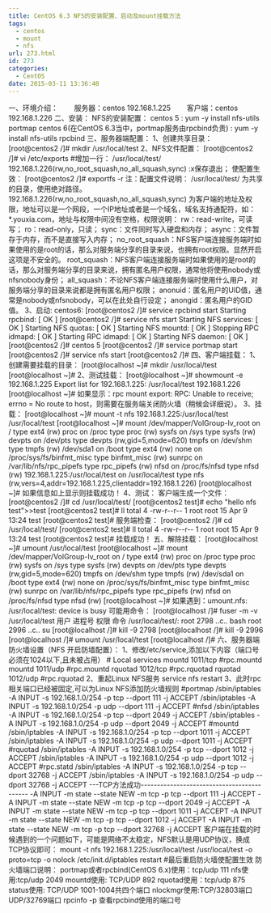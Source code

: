 ```yaml
---
title: CentOS 6.3 NFS的安装配置、启动及mount挂载方法
tags:
  - centos
  - mount
  - nfs
url: 273.html
id: 273
categories:
  - CentOS
date: 2015-03-11 13:36:40
---
```


一、环境介绍： 　　服务器：centos 192.168.1.225 　　客户端：centos 192.168.1.226 二、安装： NFS的安装配置： centos 5 : yum -y install nfs-utils portmap centos 6(在CentOS 6.3当中，portmap服务由rpcbind负责) : yum -y install nfs-utils rpcbind 三、服务器端配置： 1、创建共享目录： \[root@centos2 /\]# mkdir /usr/local/test 2、NFS文件配置： \[root@centos2 /\]# vi /etc/exports #增加一行： /usr/local/test/ 192.168.1.226(rw,no\_root\_squash,no\_all\_squash,sync) :x保存退出； 使配置生效： \[root@centos2 /\]# exportfs -r 注：配置文件说明： /usr/local/test/ 为共享的目录，使用绝对路径。 192.168.1.226(rw,no\_root\_squash,no\_all\_squash,sync) 为客户端的地址及权限，地址可以是一个网段，一个IP地址或者是一个域名，域名支持通配符，如：*.youxia.com，地址与权限中间没有空格，权限说明： rw：read-write，可读写； ro：read-only，只读； sync：文件同时写入硬盘和内存； async：文件暂存于内存，而不是直接写入内存； no\_root\_squash：NFS客户端连接服务端时如果使用的是root的话，那么对服务端分享的目录来说，也拥有root权限。显然开启这项是不安全的。 root\_squash：NFS客户端连接服务端时如果使用的是root的话，那么对服务端分享的目录来说，拥有匿名用户权限，通常他将使用nobody或nfsnobody身份； all\_squash：不论NFS客户端连接服务端时使用什么用户，对服务端分享的目录来说都是拥有匿名用户权限； anonuid：匿名用户的UID值，通常是nobody或nfsnobody，可以在此处自行设定； anongid：匿名用户的GID值。 3、启动: centos6: \[root@centos2 /\]# service rpcbind start Starting rpcbind: \[ OK \] \[root@centos2 /\]# service nfs start Starting NFS services: \[ OK \] Starting NFS quotas: \[ OK \] Starting NFS mountd: \[ OK \] Stopping RPC idmapd: \[ OK \] Starting RPC idmapd: \[ OK \] Starting NFS daemon: \[ OK \] \[root@centos2 /\]# centos 5 \[root@centos2 /\]# service portmap start \[root@centos2 /\]# service nfs start \[root@centos2 /\]# 四、客户端挂载： 1、创建需要挂载的目录： \[root@localhost ~\]# mkdir /usr/local/test \[root@localhost ~\]# 2、测试挂载： \[root@localhost ~\]# showmount -e 192.168.1.225 Export list for 192.168.1.225: /usr/local/test 192.168.1.226 \[root@localhost ~\]# 如果显示：rpc mount export: RPC: Unable to receive; errno = No route to host，则需要在服务端关闭防火墙（稍候会详细说）。 3、挂载： \[root@localhost ~\]# mount -t nfs 192.168.1.225:/usr/local/test /usr/local/test \[root@localhost ~\]# mount /dev/mapper/VolGroup-lv\_root on / type ext4 (rw) proc on /proc type proc (rw) sysfs on /sys type sysfs (rw) devpts on /dev/pts type devpts (rw,gid=5,mode=620) tmpfs on /dev/shm type tmpfs (rw) /dev/sda1 on /boot type ext4 (rw) none on /proc/sys/fs/binfmt\_misc type binfmt\_misc (rw) sunrpc on /var/lib/nfs/rpc\_pipefs type rpc\_pipefs (rw) nfsd on /proc/fs/nfsd type nfsd (rw) 192.168.1.225:/usr/local/test on /usr/local/test type nfs (rw,vers=4,addr=192.168.1.225,clientaddr=192.168.1.226) \[root@localhost ~\]# 如果信息如上显示则挂载成功！ 4、测试： 客户端生成一个文件： \[root@centos2 /\]# cd /usr/local/test/ \[root@centos2 test\]# echo "hello nfs test">>test \[root@centos2 test\]# ll total 4 -rw-r--r-- 1 root root 15 Apr 9 13:24 test \[root@centos2 test\]# 服务端检查： \[root@centos2 /\]# cd /usr/local/test/ \[root@centos2 test\]# ll total 4 -rw-r--r-- 1 root root 15 Apr 9 13:24 test \[root@centos2 test\]# 挂载成功！ 五、解除挂载： \[root@localhost ~\]# umount /usr/local/test \[root@localhost ~\]# mount /dev/mapper/VolGroup-lv\_root on / type ext4 (rw) proc on /proc type proc (rw) sysfs on /sys type sysfs (rw) devpts on /dev/pts type devpts (rw,gid=5,mode=620) tmpfs on /dev/shm type tmpfs (rw) /dev/sda1 on /boot type ext4 (rw) none on /proc/sys/fs/binfmt\_misc type binfmt\_misc (rw) sunrpc on /var/lib/nfs/rpc\_pipefs type rpc\_pipefs (rw) nfsd on /proc/fs/nfsd type nfsd (rw) \[root@localhost ~\]# 如果遇到：umount.nfs: /usr/local/test: device is busy 可能用命令： \[root@localhost /\]# fuser -m -v /usr/local/test 用户 进程号 权限 命令 /usr/local/test/: root 2798 ..c.. bash root 2996 ..c.. su \[root@localhost /\]# kill -9 2798 \[root@localhost /\]# kill -9 2996 \[root@localhost /\]# umount /usr/local/test \[root@localhost /\]# 六、服务器端防火墙设置（NFS 开启防墙配置）： 1、修改/etc/service,添加以下内容（端口号必须在1024以下,且未被占用） # Local services mountd 1011/tcp #rpc.mountd mountd 1011/udp #rpc.mountd rquotad 1012/tcp #rpc.rquotad rquotad 1012/udp #rpc.rquotad 2、重起Linux NFS服务 service nfs restart 3、此时rpc相关端口已经被固定,可以为Linux NFS添加防火墙规则 #portmap /sbin/iptables -A INPUT -s 192.168.1.0/254 -p tcp --dport 111 -j ACCEPT /sbin/iptables -A INPUT -s 192.168.1.0/254 -p udp --dport 111 -j ACCEPT #nfsd /sbin/iptables -A INPUT -s 192.168.1.0/254 -p tcp --dport 2049 -j ACCEPT /sbin/iptables -A INPUT -s 192.168.1.0/254 -p udp --dport 2049 -j ACCEPT #mountd /sbin/iptables -A INPUT -s 192.168.1.0/254 -p tcp --dport 1011 -j ACCEPT /sbin/iptables -A INPUT -s 192.168.1.0/254 -p udp --dport 1011 -j ACCEPT #rquotad /sbin/iptables -A INPUT -s 192.168.1.0/254 -p tcp --dport 1012 -j ACCEPT /sbin/iptables -A INPUT -s 192.168.1.0/254 -p udp --dport 1012 -j ACCEPT #rpc.statd /sbin/iptables -A INPUT -s 192.168.1.0/254 -p tcp --dport 32768 -j ACCEPT /sbin/iptables -A INPUT -s 192.168.1.0/254 -p udp --dport 32768 -j ACCEPT ---TCP方法成功------------------------------------------- -A INPUT -m state --state NEW -m tcp -p tcp --dport 111 -j ACCEPT -A INPUT -m state --state NEW -m tcp -p tcp --dport 2049 -j ACCEPT -A INPUT -m state --state NEW -m tcp -p tcp --dport 1011 -j ACCEPT -A INPUT -m state --state NEW -m tcp -p tcp --dport 1012 -j ACCEPT -A INPUT -m state --state NEW -m tcp -p tcp --dport 32768 -j ACCEPT 客户端在挂载的时候遇到的一个问题如下，可能是网络不太稳定，NFS默认是用UDP协议，换成TCP协议即可： mount -t nfs 192.168.1.225:/usr/local/test /usr/local/test -o proto=tcp -o nolock /etc/init.d/iptables restart #最后重启防火墙使配置生效 防火墙端口说明： portmap或者rpcbind(CentOS 6.x)使用：tcp/udp 111 nfs使用:tcp/udp 2049 mountd使用: TCP/UDP 892 rquotad使用：tcp/udp 875 status使用: TCP/UDP 1001-1004共四个端口 nlockmgr使用:TCP/32803端口 UDP/32769端口 rpcinfo -p 查看rpcbind使用的端口号